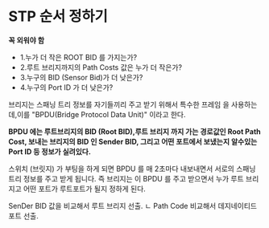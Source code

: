 # STP 순서 정하기
**꼭 외워야 함**
  - 1.누가 더 작은 ROOT BID 를 가지는가?
  - 2.루트 브리지까지의 Path Costs 값은 누가 더 작은가?
  - 3.누구의 BID (Sensor Bid)가 더 낮은가?
  - 4.누구의 Port ID 가 더 낮은가?

브리지는 스패닝 트리 정보를 자기들끼리 주고 받기 위해서 특수한 프레임 을 사용하는데,이를 "BPDU(Bridge Protocol Data Unit)" 이라고 한다.

**BPDU 에는 루트브리지의 BID (Root BID),루트 브리지 까지 가는 경로값인 Root Path Cost, 보내는 브리지의 BID 인 Sender BID, 그리고 어떤 포트에서 보냈는지 알수있는 Port ID 등 정보가 실려있다.**

스위치 (브릿지) 가 부팅을 하게 되면 BPDU 를 매 2초마다 내보내면서 서로의 스패닝 트리 정보를 주고 받게 됩니다. 즉 브리지는 이 BPDU 를 주고 받으면서 누가 루트 브리지고 어떤 포트가 루트포트가 될지 정하게 된다.

SenDer BID 값을 비교해서 루트 브리지 선출.
ㄴ
Path Code 비교해서 데지네이티드 포트 선출.


